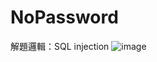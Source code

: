 # NoPassword
解題邏輯：SQL injection
![image](https://github.com/jonafk555/My_CTF_Writeup/assets/75651364/14ed5947-8082-456d-b68d-8e3443e36751)
